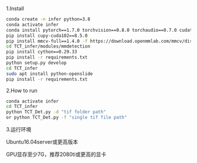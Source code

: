 1.Install

```bash
conda create -n infer python=3.8
conda activate infer
conda install pytorch==1.7.0 torchvision==0.8.0 torchaudio==0.7.0 cudatoolkit=10.2 -c pytorch
pip install cupy-cuda102==8.5.0
pip install mmcv-full==1.4.0 -f https://download.openmmlab.com/mmcv/dist/cu102/torch1.7.0/index.html
cd TCT_infer/modules/mmdetection
pip install cython==0.29.33
pip install -r requirements.txt
python setup.py develop
cd TCT_infer
sudo apt install python-openslide
pip install -r requirements.txt
```

2.How to run

```bash
conda activate infer
cd TCT_infer
python TCT_Det.py -d "tif folder path"
or python TCT_Det.py -f "single tif file path"
```

3.运行环境

Ubuntu16.04server或更高版本

GPU显存至少7G，推荐2080ti或更高的显卡
